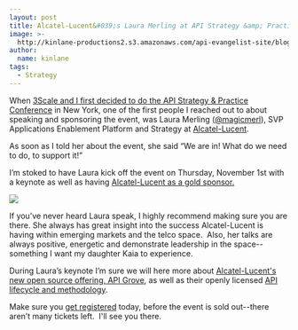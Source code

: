 ```yaml
---
layout: post
title: Alcatel-Lucent&#039;s Laura Merling at API Strategy &amp; Practice
image: >-
  http://kinlane-productions2.s3.amazonaws.com/api-evangelist-site/blog/laura-merling.jpeg
author:
  name: kinlane
tags:
  - Strategy
---
```

When [3Scale and I first decided to do the API Strategy & Practice Conference](/2012/10/20/the-right-partnership-for-the-api-strategy--practice-conference/) in New York, one of the first people I reached out to about speaking and sponsoring the event, was Laura Merling ([@magicmerl](https://twitter.com/magicmerl)), SVP Applications Enablement Platform and Strategy at [Alcatel-Lucent](http://www.alcatel-lucent.com/open-api-platform/).

As soon as I told her about the event, she said “We are in! What do we need to do, to support it!”

I’m stoked to have Laura kick off the event on Thursday, November 1st with a keynote as well as having [Alcatel-Lucent as a gold sponsor.](http://www.apistrategyconference.com/sponsors.php)

[![](https://s3.amazonaws.com/kinlane-productions2/events/api-strategy-practice-conference/sponsors/alcatel-lucent-logo.jpeg)](http://www.alcatel-lucent.com/open-api-platform/)

If you’ve never heard Laura speak, I highly recommend making sure you are there. She always has great insight into the success Alcatel-Lucent is having within emerging markets and the telco space.  Also, her talks are always positive, energetic and demonstrate leadership in the space--something I want my daughter Kaia to experience.

During Laura’s keynote I’m sure we will here more about [Alcatel-Lucent's new open source offering, API Grove](/2012/09/06/alcatel-lucent-open-sources-their-api-management-platform/), as well as their openly licensed [API lifecycle and methodology](http://techcrunch.com/2012/08/16/alcatel-lucent-creates-methodology-for-apis-and-makes-available-under-creative-commons/).

Make sure you [get registered](http://www.apistrategyconference.com/register.php) today, before the event is sold out--there aren’t many tickets left.  I'll see you there.